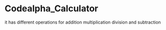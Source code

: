 # Codealpha_Calculator
it has different operations for addition multiplication division and subtraction

